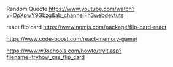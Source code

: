 Random Queote
https://www.youtube.com/watch?v=OpXpwY9Gbzg&ab_channel=h3webdevtuts

react flip card
https://www.npmjs.com/package/flip-card-react

https://www.code-boost.com/react-memory-game/

https://www.w3schools.com/howto/tryit.asp?filename=tryhow_css_flip_card
